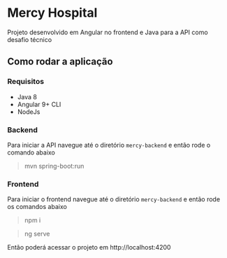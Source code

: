 # Mercy Hospital

Projeto desenvolvido em Angular no frontend e Java para a API como desafio técnico

## Como rodar a aplicação

### Requisitos
- Java 8
- Angular 9+ CLI
- NodeJs
### Backend
Para iniciar a API navegue até o diretório `mercy-backend` e então rode o comando abaixo

> mvn spring-boot:run

### Frontend
Para iniciar o frontend navegue até o diretório `mercy-backend` e então rode os comandos abaixo

> npm i

> ng serve

Então poderá acessar o projeto em http://localhost:4200